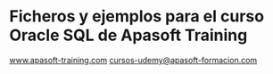 # Ficheros y ejemplos para el curso Oracle SQL de Apasoft Training

www.apasoft-training.com
cursos-udemy@apasoft-formacion.com	
